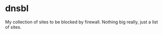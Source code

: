 # dnsbl
My collection of sites to be blocked by firewall. Nothing big really, just a list of sites.
